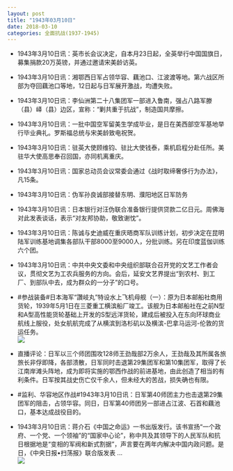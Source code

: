 ```yaml
---
layout: post
title: "1943年03月10日"
date: 2018-03-10
categories: 全面抗战(1937-1945)
---
```


<meta name="referrer" content="no-referrer" />

- 1943年3月10日讯：英市长会议决定，自本月23日起，全英举行中国国旗日，募集捐款20万英镑，并通过邀请宋美龄访英。 

- 1943年3月10日讯：湘鄂西日军占领华容、藕池口、江波渡等地。第六战区所部为夺回藕池口等地，12日起与日军展开激战，均遭失败。 

- 1943年3月10日讯：李仙洲第二十八集团军一部进入鲁南，强占八路军滕（县）峄（县）边区，宣称：“剿共重于抗战”，制造国共摩擦。 

- 1943年3月10日讯：一批中国空军留美生学成毕业，是日在美西部空军基地举行毕业典礼。罗斯福总统与宋美龄致电祝贺。 

- 1943年3月10日讯：驻英大使顾维钧、驻比大使钱泰，乘机启程分赴任所。美驻华大使高思奉召回国，亦同机离重庆。 

- 1943年3月10日讯：国家总动员会议常委会通过《战时取缔奢侈行为办法》，凡15条。 

- 1943年3月10日讯：伪军孙良诚部接替东明、濮阳地区日军防务 

- 1943年3月10日讯：日本银行对汪伪联合准备银行提供贷款二亿日元。周佛海对此发表谈话，表示“对友邦协助，敬致谢忱”。 

- 1943年3月10日讯：陈诚与史迪威在重庆晤商军队训练计划，初步决定在昆明陆军训练基地调集各部队干部8000至9000人，分批训练。另在印度蓝伽训练六个团。 

- 1943年3月10日讯：中共中央文委和中央组织部联合召开党的文艺工作者会议，贯彻文艺为工农兵服务的方向。会后，延安文艺界提出“到农村、到工厂、到部队中去，成为群众的一分子”的口号。 

- #参战装备#日本海军“讚岐丸”特设水上飞机母舰（一）：原为日本邮船社商用货轮，1939年5月1日在三菱重工横滨船厂竣工。该舰为日本邮船社在之前N型和A型高性能货轮基础上开发的S型远洋货轮，建成后被投入在东向环球商业航线上服役，处女航航完成了从横滨到洛杉矶以及横滨-巴拿马运河-伦敦的货运任务。 <br/><img src="https://wx3.sinaimg.cn/large/aca367d8ly1fp7hq46ck6j20jl08umy5.jpg" />

- 直播评论：日军以三个师团围攻128师王劲哉部2万余人，王劲哉及其所属各旅旅长非俘即降，各部溃散，日军同时击退第29集团军和第10集团军，取得了长江南岸滩头阵地，成为即将实施的鄂西作战的前进基地，由此创造了相当的有利条件。日军按其战史伤亡仅千余人，但未经大的苦战，损失确也有限。 

- #监利、华容地区作战#1943年3月10日讯：日军第40师团主力也击退第29集团军的阻击，占领华容。同日，日军第40师团另一部进占江波、石首和藕池口，基本达成战役目的。 

- 1943年3月10日讯：蒋介石《中国之命运》一书出版发行。该书宣扬“一个政府、一个党、一个领袖”的“国家中心论”，称中共及其领导下的人民军队和抗日根据地是“变相的军阀和新式割据”，声言要在两年内解决中国内政问题。是日，《中央日报•扫荡报》联合版发表 ... <br/><img src="https://wx3.sinaimg.cn/large/aca367d8ly1fp7e8sjz5gj20c80bx0su.jpg" />

